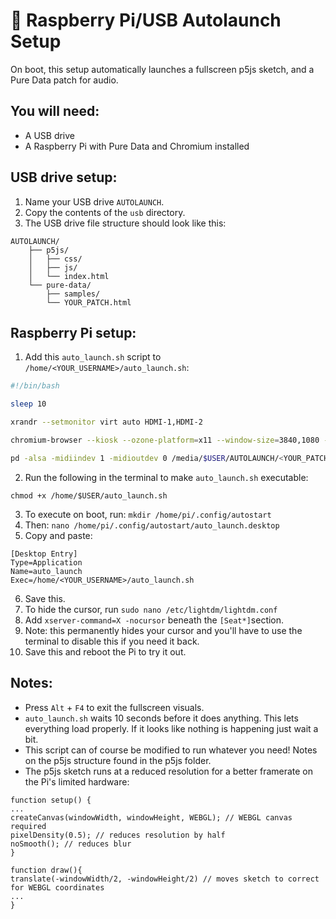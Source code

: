 # 🥧 Raspberry Pi/USB Autolaunch Setup

On boot, this setup automatically launches a fullscreen p5js sketch, and a Pure Data patch for audio. 

## You will need:

- A USB drive
- A Raspberry Pi with Pure Data and Chromium installed

## USB drive setup:

1. Name your USB drive `AUTOLAUNCH`.
2. Copy the contents of the `usb` directory.
3. The USB drive file structure should look like this: 

```
AUTOLAUNCH/
    ├── p5js/
    │   ├── css/
    │   ├── js/
    │   └── index.html
    └── pure-data/
    	├── samples/
		└── YOUR_PATCH.html
```

## Raspberry Pi setup:

1. Add this `auto_launch.sh` script to `/home/<YOUR_USERNAME>/auto_launch.sh`:

```bash
#!/bin/bash

sleep 10

xrandr --setmonitor virt auto HDMI-1,HDMI-2

chromium-browser --kiosk --ozone-platform=x11 --window-size=3840,1080 --window-position=0,0 /media/$USER/AUTOLAUNCH/p5js/index.html &

pd -alsa -midiindev 1 -midioutdev 0 /media/$USER/AUTOLAUNCH/<YOUR_PATCH_NAME>.pd &
```

2. Run the following in the terminal to make `auto_launch.sh` executable:

 `chmod +x /home/$USER/auto_launch.sh` 

3. To execute on boot, run: `mkdir /home/pi/.config/autostart`
4. Then: `nano /home/pi/.config/autostart/auto_launch.desktop`
5. Copy and paste:

```
[Desktop Entry]
Type=Application
Name=auto_launch
Exec=/home/<YOUR_USERNAME>/auto_launch.sh
```

6. Save this.
7. To hide the cursor, run `sudo nano /etc/lightdm/lightdm.conf`
8. Add `xserver-command=X -nocursor` beneath the `[Seat*]`section.
9. Note: this permanently hides your cursor and you'll have to use the terminal to disable this if you need it back.
10. Save this and reboot the Pi to try it out. 

## Notes:

- Press `Alt` + `F4` to exit the fullscreen visuals.
- `auto_launch.sh` waits 10 seconds before it does anything. This lets everything load properly. If it looks like nothing is happening just wait a bit.
- This script can of course be modified to run whatever you need! Notes on the p5js structure found in the p5js folder.
- The p5js sketch runs at a reduced resolution for a better framerate on the Pi's limited hardware:
```
function setup() {
...
createCanvas(windowWidth, windowHeight, WEBGL); // WEBGL canvas required
pixelDensity(0.5); // reduces resolution by half
noSmooth(); // reduces blur
}

function draw(){
translate(-windowWidth/2, -windowHeight/2) // moves sketch to correct for WEBGL coordinates
...
}

```


